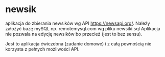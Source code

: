 # newsik
aplikacja do zbierania newsików wg API https://newsapi.org/.
Należy założyć bazę mySQL np. remotemysql.com wg pliku newsiki.sql
Aplikacja nie pozwala na edycję newsików bo przecież (jest to bez sensu).

Jest to aplikacja ćwiczebna (zadanie domowe) i z całą pewnością nie korzysta z pełnych możliwości API.
